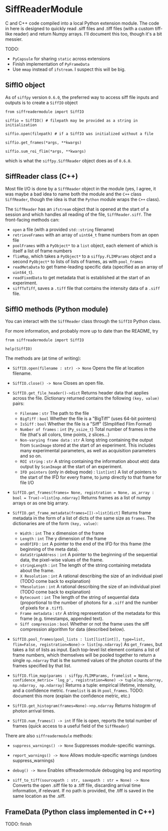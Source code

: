 # SiffReaderModule

C and C++ code compiled into a local Python extension module. The code in here is designed to quickly read .siff files and .tiff files (with a custom tiff-like reader) and return Numpy arrays. I'll document this too, though it's a bit messier.

TODO:
- `PyCapsule` for sharing `static` across extensions
- Finish implementation of `PyFrameData`
- Use `mmap` instead of `ifstream`. I suspect this will be big.

## SiffIO object

As of `siffpy` version `0.6.0`, the preferred way to access
siff file inputs and outputs is to create a `SiffIO` object

```
from siffreadermodule import SiffIO

siffio = SiffIO() # filepath may be provided as a string in initialization

siffio.open(filepath) # if a SiffIO was initialized without a file

siffio.get_frames(*args, **kwargs)

siffio.sum_roi_flim(*args, **kwargs)
```

which is what the `siffpy.SiffReader` object does as of
`0.6.0`.


## SiffReader class (C++)

Most file I/O is done by a `SiffReader` object in the module (yes, I agree, it was maybe a bad idea to name both the module and the `C++` class `SiffReader`, though the idea is that the `Python` module wraps the `C++` class).

The `SiffReader` has an `ifstream` object that is opened at the start of a session and which handles all reading of the
file, `SiffReader.siff`. The front-facing methods can:

- `open` a file (with a provided `std::string` filename)
- `retrieveFrames` with an array of `uint64_t` frame numbers from an open file
- `poolFrames` with a `PyObject*` to a `list` object, each element of which is itself a list of frame numbers
- `flimMap`, which takes a `PyObject*` to a `siffpy.FLIMParams` object and a second `PyObject*` to lists of lists of frames, as with `pool_frames`
- `readMetaData` to get frame-leading specific data (specified as an array of `uint64_t`).
- `readFixedData` to get metadata that is established at the start of an experiment.
- `siffToTiff`, saves a `.tiff` file that contains the intensity data of a `.siff` file.

## SiffIO methods (Python module)

You can interact with the `SiffReader` class through the `SiffIO` Python class.

For more information, and probably more up to date than the README, try 
```
from siffreadermodule import SiffIO

help(SiffIO)
```

The methods are (at time of writing):

-    `SiffIO.open(filename : str) -> None`
        Opens the file at location filename.

-    `SiffIO.close() -> None`
        Closes an open file.

-    `SiffIO.get_file_header()->dict` 
        Returns header data that applies across the file. Dictionary returned contains the following `(key, value)` pairs:
        - `Filename` : `str`
                The path to the file
        - `BigTiff`  : `bool`
                Whether the file is a "BigTiff" (uses 64-bit pointers)
        - `IsSiff`   : `bool`
                Whether the file is a "Siff" (SImplified Flim Format)
        - `Number of frames` : `int` (`Py_ssize_t`)
                Total number of frames in the file (that's all colors, time points, z slices...)
        - `Non-varying frame data` : `str`
                A long string containing the output from `ScanImage` stored at the start of an experiment. This
                includes many experimental parameters, as well as acquisition parameters and so on.
        - `ROI string` : `str`
                A string containing the information about `mROI` data output by `ScanImage` at the start of an experiment.
        - `IFD pointers` (only in debug mode) : `list[int]`
                A list of pointers to the start of the IFD for every frame, to jump directly to that frame for file I/O

-    `SiffIO.get_frames(frames= None, registration = None, as_array : bool = True)->list[np.ndarray]`
        Returns frames as a list of numpy arrays or as one big arrary.

-    `SiffIO.get_frame_metadata(frames=[])->list[dict]`
        Returns frame metadata in the form of a list of dicts of the same size as `frames`. The dictionaries are of the form `(key, value)`:
        - `Width` : `int`
            The x dimension of the frame
        - `Length` : `int`
            The y dimension of the frame
        - `endOfIFD` : `int`
            A pointer to the end of the IFD for this frame (the beginning of the meta data).
        - `dataStripAddress` : `int`
            A pointer to the beginning of the sequential data, the pixel-wise values of the frame.
        - `stringLength`    : `int`
            The length of the string containing metadata about the frame.
        - `X Resolution` : `int`
            A rational describing the size of an individual pixel (TODO come back to explanation)
        - `YResolution` : `int`
            A rational describing the size of an individual pixel (TODO come back to explanation)
        - `Bytecount` : `int`
            The length of the string of sequential data (proportional to the number of photons for a `.siff` and the
            number of pixels for a `.tiff`).
        - `Frame metadata` : `str`
            A string representation of the metadata for this frame (e.g. timestamps, appended text).
        -  `Siff compression` : `bool`
            Whether or not the frame uses the siff compression algorithm for data (described below).

-    `SiffIO.pool_frames(pool_lists : list[list[int]], type=list, flim=False, registration=None)-> list[np.ndarray]`
        As `get_frames`, but takes a list of lists as input. Each top-level list element contains a list of
        frame numbers, which themselves will be pooled together to return a single `np.ndarray` that is the
        summed values of the photon counts of the frames specified by that list.

-    `SiffIO.flim_map(params : siffpy.FLIMParams, framelist = None, confidence_metric= 'log_p', registration=None) -> tuple[np.ndarray, np.ndarray, np.ndarray]`
        Returns a tuple: empirical lifetime, intensity, and a confidence metric. `framelist` is as in `pool_frames`.
        TODO: document this more (explain the confidence metric, etc.)

-    `SiffIO.get_histogram(frames=None)->np.ndarray`
        Returns histogrm of photon arrival times.

-    `SiffIO.num_frames() -> int`
        If file is open, reports the total number of frames (quick access to a useful field of the `SiffReader`)

There are also `siffreadermodule` methods:

-    `suppress_warnings() -> None`
        Suppresses module-specific warnings.

-    `report_warnings() -> None`
        Allows module-specific warnings (undoes suppress_warnings)

-    `debug() -> None`
        Enables siffreadermodule debugging log and reporting

-    `siff_to_tiff(sourcepath : str, savepath : str = None) -> None`
        Converts the open .siff file to a .tiff file, discarding arrival time information, if relevant. If no path is
        provided, the .tiff is saved in the same location as the .siff.

## FrameData (Python class implemented in C++)

TODO: finish